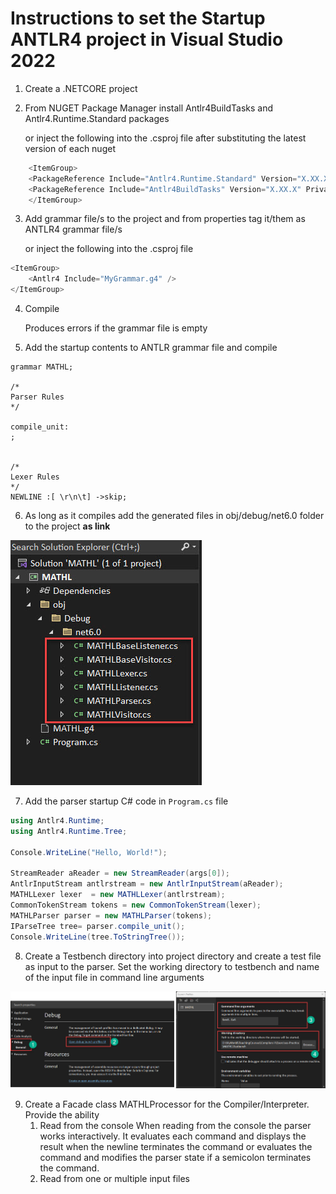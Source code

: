 # Instructions to set the Startup ANTLR4 project in Visual Studio 2022
1) Create a .NETCORE project
2) From NUGET Package Manager install Antlr4BuildTasks and Antlr4.Runtime.Standard packages
   
   or inject the following into the .csproj file after substituting the latest version of each nuget
```c#
    <ItemGroup>
    <PackageReference Include="Antlr4.Runtime.Standard" Version="X.XX.X" />
    <PackageReference Include="Antlr4BuildTasks" Version="X.XX.X" PrivateAssets="all" />
    </ItemGroup>
```
3) Add grammar file/s to the project and from properties tag it/them as ANTLR4 grammar file/s
   
   or inject the following into the .csproj file 
```c#
<ItemGroup>
    <Antlr4 Include="MyGrammar.g4" />
</ItemGroup>
```
4) Compile

    Produces errors if the grammar file is empty
    
5) Add the startup contents to ANTLR grammar file and compile
```
grammar MATHL;

/* 
Parser Rules
*/

compile_unit:
;


/*
Lexer Rules
*/
NEWLINE :[ \r\n\t] ->skip;
```
6) As long as it compiles add the generated files in obj/debug/net6.0 folder to the project **as link**

![Solution Explorer after adding generated files](./Images/SolutionExplorer_AddGeneratedFilesFromObjFolder.jpg )

7) Add the parser startup C# code in ```Program.cs``` file

```c#
using Antlr4.Runtime;
using Antlr4.Runtime.Tree;

Console.WriteLine("Hello, World!");

StreamReader aReader = new StreamReader(args[0]);
AntlrInputStream antlrstream = new AntlrInputStream(aReader);
MATHLLexer lexer  = new MATHLLexer(antlrstream);
CommonTokenStream tokens = new CommonTokenStream(lexer);
MATHLParser parser = new MATHLParser(tokens);
IParseTree tree= parser.compile_unit();
Console.WriteLine(tree.ToStringTree());
```

8) Create a Testbench directory into project directory and create a test file as input to the parser. Set the working directory to testbench and name of the input file in command line arguments


![Solution Explorer after adding generated files](./Images/ProjectProperties_SetWorkingDirectoryAndCommandlineArguments.jpg )

9) Create a Facade class MATHLProcessor for the Compiler/Interpreter. Provide the ability
    1. Read from the console
        When reading from the console the parser works interactively. It evaluates 
        each command and displays the result when the newline terminates the command
        or evaluates the command and modifies the parser state if a semicolon terminates
        the command.
    2. Read from one or multiple input files





